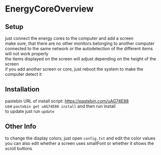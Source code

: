 # EnergyCoreOverview
## Setup
just connect the energy cores to the computer and add a screen
<br>make sure, that there are no other monitors belonging to another computer connected to the same network or the autodetection of the different items will not work properly
<br>the items displayed on the screen will adjust depending on the height of the screen
<br>if you add another screen or core, just reboot the system to make the computer detect it
## Installation
pastebin URL of install script: https://pastebin.com/uAG74E88
<br>use <code>pastebin get uAG74E88 install</code> and then run install
<br>to update just run <code>update</code>
## Other Info
to change the display colors, just open <code>config.txt</code> and edit the color values
<br>you can also edit whether a screen uses smallFont or whether it shows the scroll buttons
